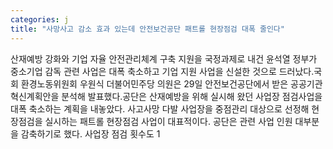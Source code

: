 ```yaml
---
categories: j
title: "사망사고 감소 효과 있는데 안전보건공단 패트롤 현장점검 대폭 줄인다"
---
```

산재예방 강화와 기업 자율 안전관리체계 구축 지원을 국정과제로 내건 윤석열 정부가 중소기업 감독 관련 사업은 대폭 축소하고 기업 지원 사업을 신설한 것으로 드러났다.국회 환경노동위원회 우원식 더불어민주당 의원은 29일 안전보건공단에서 받은 공공기관혁신계획안을 분석해 발표했다.공단은 산재예방을 위해 실시해 왔던 사업장 점검사업을 대폭 축소하는 계획을 내놓았다. 사고사망 다발 사업장을 중점관리 대상으로 선정해 현장점검을 실시하는 패트롤 현장점검 사업이 대표적이다. 공단은 관련 사업 인원 대부분을 감축하기로 했다. 사업장 점검 횟수도 1